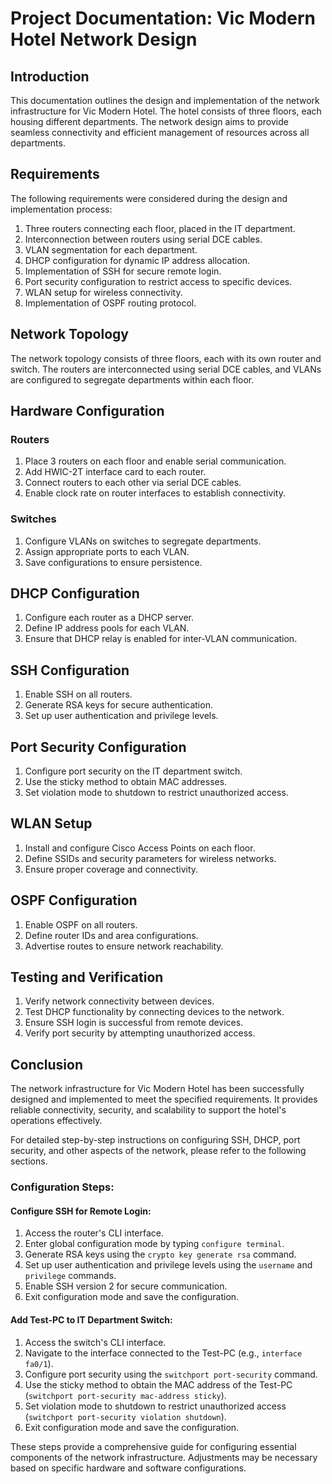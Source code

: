 # Project Documentation: Vic Modern Hotel Network Design

## Introduction
This documentation outlines the design and implementation of the network infrastructure for Vic Modern Hotel. The hotel consists of three floors, each housing different departments. The network design aims to provide seamless connectivity and efficient management of resources across all departments.

## Requirements
The following requirements were considered during the design and implementation process:
1. Three routers connecting each floor, placed in the IT department.
2. Interconnection between routers using serial DCE cables.
3. VLAN segmentation for each department.
4. DHCP configuration for dynamic IP address allocation.
5. Implementation of SSH for secure remote login.
6. Port security configuration to restrict access to specific devices.
7. WLAN setup for wireless connectivity.
8. Implementation of OSPF routing protocol.

## Network Topology
The network topology consists of three floors, each with its own router and switch. The routers are interconnected using serial DCE cables, and VLANs are configured to segregate departments within each floor.

## Hardware Configuration
### Routers
1. Place 3 routers on each floor and enable serial communication.
2. Add HWIC-2T interface card to each router.
3. Connect routers to each other via serial DCE cables.
4. Enable clock rate on router interfaces to establish connectivity.

### Switches
1. Configure VLANs on switches to segregate departments.
2. Assign appropriate ports to each VLAN.
3. Save configurations to ensure persistence.

## DHCP Configuration
1. Configure each router as a DHCP server.
2. Define IP address pools for each VLAN.
3. Ensure that DHCP relay is enabled for inter-VLAN communication.

## SSH Configuration
1. Enable SSH on all routers.
2. Generate RSA keys for secure authentication.
3. Set up user authentication and privilege levels.

## Port Security Configuration
1. Configure port security on the IT department switch.
2. Use the sticky method to obtain MAC addresses.
3. Set violation mode to shutdown to restrict unauthorized access.

## WLAN Setup
1. Install and configure Cisco Access Points on each floor.
2. Define SSIDs and security parameters for wireless networks.
3. Ensure proper coverage and connectivity.

## OSPF Configuration
1. Enable OSPF on all routers.
2. Define router IDs and area configurations.
3. Advertise routes to ensure network reachability.

## Testing and Verification
1. Verify network connectivity between devices.
2. Test DHCP functionality by connecting devices to the network.
3. Ensure SSH login is successful from remote devices.
4. Verify port security by attempting unauthorized access.

## Conclusion
The network infrastructure for Vic Modern Hotel has been successfully designed and implemented to meet the specified requirements. It provides reliable connectivity, security, and scalability to support the hotel's operations effectively. 

For detailed step-by-step instructions on configuring SSH, DHCP, port security, and other aspects of the network, please refer to the following sections.

### Configuration Steps:

#### Configure SSH for Remote Login:
1. Access the router's CLI interface.
2. Enter global configuration mode by typing `configure terminal`.
3. Generate RSA keys using the `crypto key generate rsa` command.
4. Set up user authentication and privilege levels using the `username` and `privilege` commands.
5. Enable SSH version 2 for secure communication.
6. Exit configuration mode and save the configuration.

#### Add Test-PC to IT Department Switch:
1. Access the switch's CLI interface.
2. Navigate to the interface connected to the Test-PC (e.g., `interface fa0/1`).
3. Configure port security using the `switchport port-security` command.
4. Use the sticky method to obtain the MAC address of the Test-PC (`switchport port-security mac-address sticky`).
5. Set violation mode to shutdown to restrict unauthorized access (`switchport port-security violation shutdown`).
6. Exit configuration mode and save the configuration.

These steps provide a comprehensive guide for configuring essential components of the network infrastructure. Adjustments may be necessary based on specific hardware and software configurations.